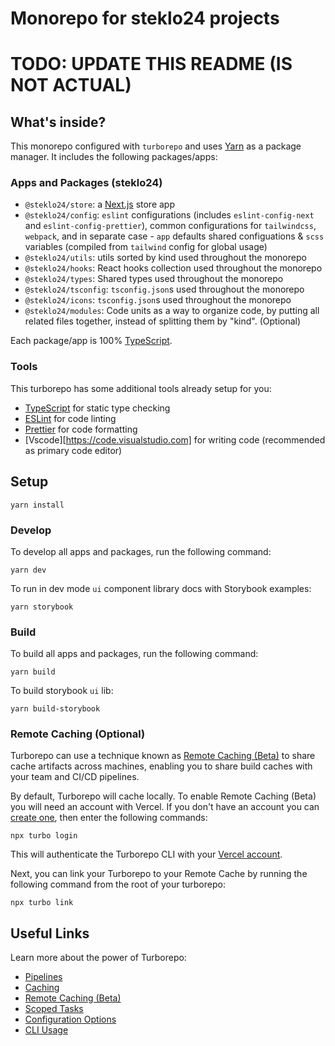 # Monorepo for steklo24 projects

# TODO: UPDATE THIS README (IS NOT ACTUAL)

## What's inside?

This monorepo configured with `turborepo` and uses [Yarn](https://classic.yarnpkg.com/lang/en/) as a package manager. It includes the following packages/apps:

### Apps and Packages (steklo24)

- `@steklo24/store`: a [Next.js](https://nextjs.org) store app
- `@steklo24/config`: `eslint` configurations (includes `eslint-config-next` and `eslint-config-prettier`), common configurations for `tailwindcss`, `webpack`, and in separate case - `app` defaults shared configuations & `scss` variables (compiled from `tailwind` config for global usage)
- `@steklo24/utils`: utils sorted by kind used throughout the monorepo
- `@steklo24/hooks`: React hooks collection used throughout the monorepo
- `@steklo24/types`: Shared types used throughout the monorepo
- `@steklo24/tsconfig`: `tsconfig.json`s used throughout the monorepo
- `@steklo24/icons`: `tsconfig.json`s used throughout the monorepo
- `@steklo24/modules`: Code units as a way to organize code, by putting all related files together, instead of splitting them by "kind". (Optional)

Each package/app is 100% [TypeScript](https://www.typescriptlang.org/).

### Tools

This turborepo has some additional tools already setup for you:

- [TypeScript](https://www.typescriptlang.org/) for static type checking
- [ESLint](https://eslint.org/) for code linting
- [Prettier](https://prettier.io) for code formatting
- [Vscode][https://code.visualstudio.com] for writing code (recommended as primary code editor)

## Setup

`yarn install`

### Develop

To develop all apps and packages, run the following command:

```
yarn dev
```

To run in dev mode `ui` component library docs with Storybook examples:

```
yarn storybook
```

### Build

To build all apps and packages, run the following command:

```
yarn build
```

To build storybook `ui` lib:

```
yarn build-storybook
```

### Remote Caching (Optional)

Turborepo can use a technique known as [Remote Caching (Beta)](https://turborepo.org/docs/features/remote-caching) to share cache artifacts across machines, enabling you to share build caches with your team and CI/CD pipelines.

By default, Turborepo will cache locally. To enable Remote Caching (Beta) you will need an account with Vercel. If you don't have an account you can [create one](https://vercel.com/signup), then enter the following commands:

```
npx turbo login
```

This will authenticate the Turborepo CLI with your [Vercel account](https://vercel.com/docs/concepts/personal-accounts/overview).

Next, you can link your Turborepo to your Remote Cache by running the following command from the root of your turborepo:

```
npx turbo link
```

## Useful Links

Learn more about the power of Turborepo:

- [Pipelines](https://turborepo.org/docs/features/pipelines)
- [Caching](https://turborepo.org/docs/features/caching)
- [Remote Caching (Beta)](https://turborepo.org/docs/features/remote-caching)
- [Scoped Tasks](https://turborepo.org/docs/features/scopes)
- [Configuration Options](https://turborepo.org/docs/reference/configuration)
- [CLI Usage](https://turborepo.org/docs/reference/command-line-reference)
